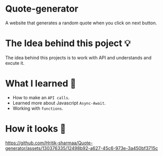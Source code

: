# Quote-generator

A website that generates a random quote when you click on next button.

# The Idea behind this poject 💡
The idea behind this projects is to work with API and understands and excute it.

# What I learned 🧠
- How to make an `API calls`.
- Learned more about Javascript `Async-Await`.
- Working with `functions`.

# How it looks 🎥
https://github.com/Hritik-sharmaa/Quote-generator/assets/130376335/12498b92-a627-45c6-973e-3a450bf3715c

